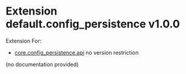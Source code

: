 # Extension default.config_persistence v1.0.0

Extension For:
* [core.config_persistence.api](core.config_persistence.api.md)
  no version restriction


(no documentation provided)






